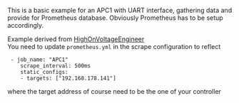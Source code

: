 This is a basic example for an APC1 with UART interface, gathering data and provide for Prometheus database.
Obviously Prometheus has to be setup accordingly.

Example derived from [HighOnVoltageEngineer](https://github.com/highonvoltageen/Sciosense-APC1-ESP32/tree/main)
<br>
You need to update ```prometheus.yml``` in the scrape configuration to reflect<br>
```
 - job_name: "APC1"
    scrape_interval: 500ms 
    static_configs: 
    - targets: ["192.168.178.141"]
```
where the target address of course need to be the one of your controller
